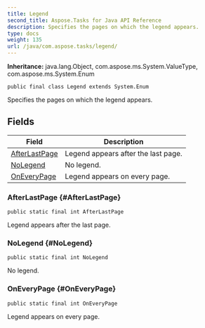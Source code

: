 ```yaml
---
title: Legend
second_title: Aspose.Tasks for Java API Reference
description: Specifies the pages on which the legend appears.
type: docs
weight: 135
url: /java/com.aspose.tasks/legend/
---
```


**Inheritance:**
java.lang.Object, com.aspose.ms.System.ValueType, com.aspose.ms.System.Enum
```
public final class Legend extends System.Enum
```

Specifies the pages on which the legend appears.
## Fields

| Field | Description |
| --- | --- |
| [AfterLastPage](#AfterLastPage) | Legend appears after the last page. |
| [NoLegend](#NoLegend) | No legend. |
| [OnEveryPage](#OnEveryPage) | Legend appears on every page. |
### AfterLastPage {#AfterLastPage}
```
public static final int AfterLastPage
```


Legend appears after the last page.

### NoLegend {#NoLegend}
```
public static final int NoLegend
```


No legend.

### OnEveryPage {#OnEveryPage}
```
public static final int OnEveryPage
```


Legend appears on every page.

